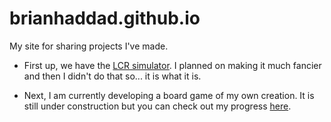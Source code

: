 # brianhaddad.github.io
My site for sharing projects I've made.

* First up, we have the [LCR simulator](/demos/lcr.htm). I planned on making it much fancier and then I didn't do that so... it is what it is.

* Next, I am currently developing a board game of my own creation. It is still under construction but you can check out my progress [here](/games/pirates_vs_mermaids.htm).
